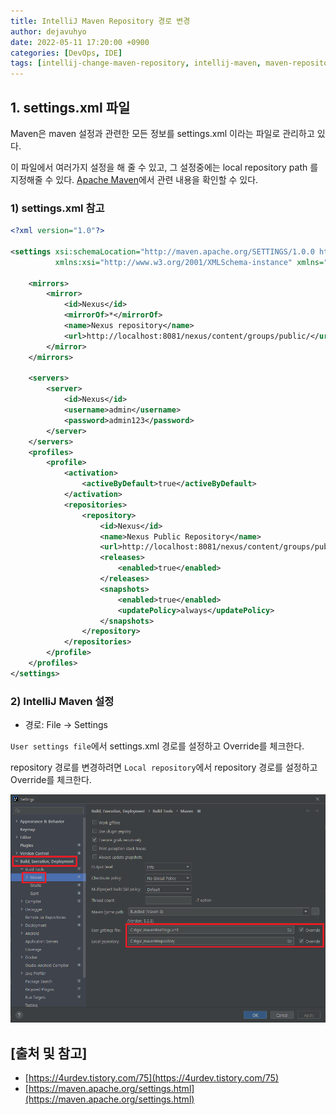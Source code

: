 ```yaml
---
title: IntelliJ Maven Repository 경로 변경
author: dejavuhyo
date: 2022-05-11 17:20:00 +0900
categories: [DevOps, IDE]
tags: [intellij-change-maven-repository, intellij-maven, maven-repository, intellij-maven-repository, 인텔리제이-메이븐-레파지토리, 메이븐-레파지토리-변경]
---
```


## 1. settings.xml 파일
Maven은 maven 설정과 관련한 모든 정보를 settings.xml 이라는 파일로 관리하고 있다.

이 파일에서 여러가지 설정을 해 줄 수 있고, 그 설정중에는 local repository path 를 지정해줄 수 있다. [Apache Maven](https://maven.apache.org/settings.html)에서 관련 내용을 확인할 수 있다.

### 1) settings.xml 참고

```xml
<?xml version="1.0"?>

<settings xsi:schemaLocation="http://maven.apache.org/SETTINGS/1.0.0 http://maven.apache.org/xsd/settings-1.0.0.xsd"
          xmlns:xsi="http://www.w3.org/2001/XMLSchema-instance" xmlns="http://maven.apache.org/SETTINGS/1.0.0">

    <mirrors>
        <mirror>
            <id>Nexus</id>
            <mirrorOf>*</mirrorOf>
            <name>Nexus repository</name>
            <url>http://localhost:8081/nexus/content/groups/public/</url>
        </mirror>
    </mirrors>

    <servers>
        <server>
            <id>Nexus</id>
            <username>admin</username>
            <password>admin123</password>
        </server>
    </servers>
    <profiles>
        <profile>
            <activation>
                <activeByDefault>true</activeByDefault>
            </activation>
            <repositories>
                <repository>
                    <id>Nexus</id>
                    <name>Nexus Public Repository</name>
                    <url>http://localhost:8081/nexus/content/groups/public/</url>
                    <releases>
                        <enabled>true</enabled>
                    </releases>
                    <snapshots>
                        <enabled>true</enabled>
                        <updatePolicy>always</updatePolicy>
                    </snapshots>
                </repository>
            </repositories>
        </profile>
    </profiles>
</settings>
```

### 2) IntelliJ Maven 설정

* 경로: File → Settings

`User settings file`에서 settings.xml 경로를 설정하고 Override를 체크한다.

repository 경로를 변경하려면 `Local repository`에서 repository 경로를 설정하고 Override를 체크한다.


![initellij-maven](/assets/img/2022-05-11-intellij-change-maven-repository-path/initellij-maven.png)

## [출처 및 참고]
* [https://4urdev.tistory.com/75](https://4urdev.tistory.com/75)
* [https://maven.apache.org/settings.html](https://maven.apache.org/settings.html)
